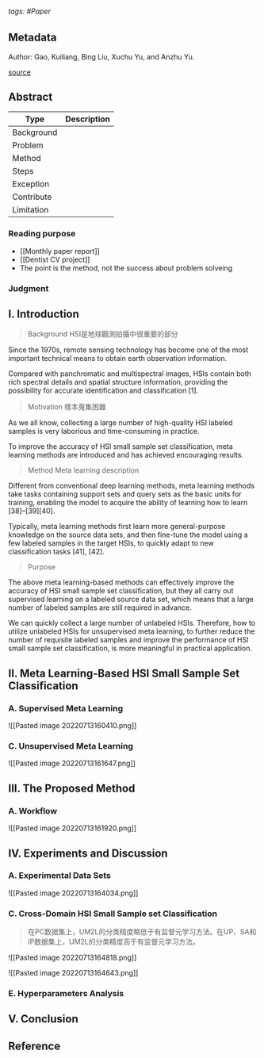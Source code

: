 ###### tags: #Paper

## Metadata

Author: Gao, Kuiliang, Bing Liu, Xuchu Yu, and Anzhu Yu.

[source](https://ieeexplore-ieee-org.nutc.idm.oclc.org/document/9769872)

## Abstract

| Type       | Description |
| ---------- | ----------- |
| Background |             |
| Problem    |             |
| Method     |             |
| Steps      |             |
| Exception  |             |
| Contribute |             |
| Limitation |             |

### Reading purpose
- [[Monthly paper report]]
- [[Dentist CV project]]
- The point is the method, not the success about problem solveing

### Judgment

## I. Introduction
> Background
> HSI是地球觀測拍攝中很重要的部分

Since the 1970s, remote sensing technology has become one of the most important technical means to obtain earth observation information. 

Compared with panchromatic and multispectral images, HSIs contain both rich spectral details and spatial structure information, providing the possibility for accurate identification and classification [1].

> Motivation
> 樣本蒐集困難

As we all know, collecting a large number of high-quality HSI labeled samples is very laborious and time-consuming in practice.

To improve the accuracy of HSI small sample set classification, meta learning methods are introduced and has achieved encouraging results.

> Method
> Meta learning description

Different from conventional deep learning methods, meta learning methods take tasks containing support sets and query sets as the basic units for training, enabling the model to acquire the ability of learning how to learn [38]–[39][40]. 

Typically, meta learning methods first learn more general-purpose knowledge on the source data sets, and then fine-tune the model using a few labeled samples in the target HSIs, to quickly adapt to new classification tasks [41], [42].

> Purpose

The above meta learning-based methods can effectively improve the accuracy of HSI small sample set classification, but they all carry out supervised learning on a labeled source data set, which means that a large number of labeled samples are still required in advance.

We can quickly collect a large number of unlabeled HSIs. Therefore, how to utilize unlabeled HSIs for unsupervised meta learning, to further reduce the number of requisite labeled samples and improve the performance of HSI small sample set classification, is more meaningful in practical application.

## II. Meta Learning-Based HSI Small Sample Set Classification

### A. Supervised Meta Learning

![[Pasted image 20220713160410.png]]

### C. Unsupervised Meta Learning

![[Pasted image 20220713161647.png]]

## III. The Proposed Method

### A. Workflow

![[Pasted image 20220713161920.png]]


## IV. Experiments and Discussion

### A. Experimental Data Sets

![[Pasted image 20220713164034.png]]

### C. Cross-Domain HSI Small Sample set Classification

> 在PC数据集上，UM2L的分类精度略低于有监督元学习方法。在UP、SA和IP数据集上，UM2L的分类精度高于有监督元学习方法。

![[Pasted image 20220713164818.png]]

![[Pasted image 20220713164643.png]]

### E. Hyperparameters Analysis

## V. Conclusion

## Reference
